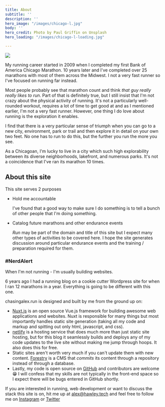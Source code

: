 ```yaml
---
title: About
subtitle: ''
description: ''
hero_image: "/images/chicago-l.jpg"
body: ''
hero_credit: Photo by Paul Griffin on Unsplash
hero_loading: "/images/chicago-l-loading.jpg"

---
```

![](/images/about-photo-1.jpg)

My running career started in 2009 when I completed my first Bank of America Chicago Marathon. 10 years later and I've completed over 25 marathons with most of them across the Midwest. I not a very fast runner so I've focused on running far instead.

Most people probably see that marathon count and think _that guy really really likes to run_. Part of that is definitely true, but I still insist that I'm not crazy about the physical activity of running.  It's not a particularly well-rounded workout, requires a lot of time to get good at and as I mentioned earlier, I'm not a very fast runner. However, one thing I do love about running is the exploration it enables.

I find that there is a very particular sense of triumph when you can go to a new city, environment, park or trail and then explore it in detail on your own two feet. No one has to run to do this, but the further you run the more you see.

As a Chicagoan, I'm lucky to live in a city which such high explorability between its diverse neighborhoods, lakefront, and numerous parks. It's not a coincidence that I've ran its marathon 10 times.

## About this site

This site serves 2 purposes

* Hold me accountable

  I've found that a good way to make sure I do something is to tell a bunch of other people that I'm doing something.
* Catalog future marathons and other endurance events

  _Run_ may be part of the domain and title of this site but I expect many other types of activities to be covered here. I hope the site generates discussion around particular endurance events and the training / preparation required for them.

### #NerdAlert

When I'm not running - I'm usually building websites.

6 years ago I had a running blog on a cookie cutter Wordpress site for when I ran 12 marathons in a year. Everything is going to be different with this one.

chasingalex.run is designed and built by me from the ground up on:

* [Nuxt.js](https://nuxtjs.org/ "Nuxt.js") is an open source Vue.js framework for building awesome web applications and websites. Nuxt is responsible for many things but most importantly handles static site generation (taking all my code and markup and spitting out only html, javascript, and css).
* [netlify](https://netlify.com "Netlify") is a hosting service that does much more than just static site hosting, but for this blog it seamlessly builds and deploys any of my code updates to the live site without making me jump through hoops. It also does this for free.
* Static sites aren't worth very much if you can't update them with new content. [Forestry](https://forestry.io "Forestry.io") is a CMS that _commits_ its content through a repository instead of through a database.
* Lastly, my code is open source on [GitHub](https://github.com/ah100101/chasing-alex-run "GitHub") and contributors are welcome 😁 I will confess that my skills are not typically in the front-end space so I expect there will be bugs entered in GitHub shortly.

If you are interested in running, web development or want to discuss the stack this site is on, hit me up at [alex@hawley.tech](mailto:alex@hawley.tech) and feel free to follow me on [Instagram]() or [Twitter]()